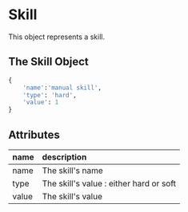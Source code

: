 # Skill
This object represents a skill.
 
## The Skill Object

```python
{
    'name':'manual skill',
    'type': 'hard',
    'value': 1
}
```

## Attributes

| name | description |
| :--- | :--- |
| name | The skill's name |
| type | The skill's value : either hard or soft |
| value | The skill's value |
